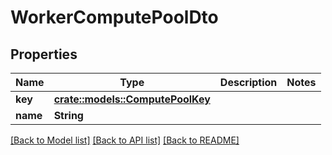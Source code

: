 # WorkerComputePoolDto

## Properties

Name | Type | Description | Notes
------------ | ------------- | ------------- | -------------
**key** | [**crate::models::ComputePoolKey**](ComputePoolKey.md) |  | 
**name** | **String** |  | 

[[Back to Model list]](../README.md#documentation-for-models) [[Back to API list]](../README.md#documentation-for-api-endpoints) [[Back to README]](../README.md)


